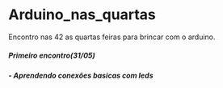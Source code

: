 # Arduino_nas_quartas
Encontro nas 42 as quartas feiras para brincar com o arduino.

<h5>Primeiro encontro(31/05)<h5/>
  - Aprendendo conexões basicas com leds
  
  
